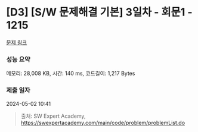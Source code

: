 # [D3] [S/W 문제해결 기본] 3일차 - 회문1 - 1215 

[문제 링크](https://swexpertacademy.com/main/code/problem/problemDetail.do?contestProbId=AV14QpAaAAwCFAYi) 

### 성능 요약

메모리: 28,008 KB, 시간: 140 ms, 코드길이: 1,217 Bytes

### 제출 일자

2024-05-02 10:41



> 출처: SW Expert Academy, https://swexpertacademy.com/main/code/problem/problemList.do